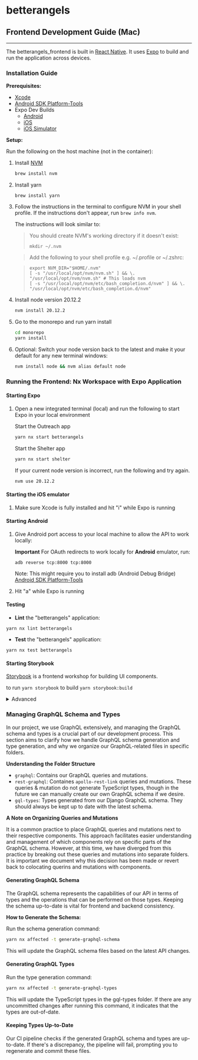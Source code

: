 # betterangels

## Frontend Development Guide (Mac)

<hr>

The betterangels_frontend is built in [React Native](https://reactnative.dev/). It uses [Expo](https://docs.expo.dev/) to build and run the application across devices.

### Installation Guide

**Prerequisites:**

- [Xcode](https://developer.apple.com/xcode/resources/)
- [Android SDK Platform-Tools](https://developer.android.com/studio/releases/platform-tools)
- Expo Dev Builds
  - [Android](https://expo.dev/accounts/better-angels/projects/betterangels/builds/d76c28fb-9433-4f49-a062-6dfb961bc59a)
  - [iOS](https://expo.dev/accounts/better-angels/projects/betterangels/builds/eee2cfba-66d7-4cfe-ad56-4bd7cd69e2cb)
  - [iOS Simulator](https://expo.dev/accounts/better-angels/projects/betterangels/builds/905d580b-59fa-4c50-9372-9469b6305b43)

**Setup:**

Run the following on the host machine (not in the container):

1. Install [NVM](https://github.com/nvm-sh/nvm)

   ```bash
   brew install nvm
   ```

1. Install yarn

   ```
   brew install yarn
   ```

1. Follow the instructions in the terminal to configure NVM in your shell profile. If the instructions don't appear, run `brew info nvm`.

   The instructions will look similar to:

   > You should create NVM's working directory if it doesn't exist:
   >
   > ```
   > mkdir ~/.nvm
   > ```

   > Add the following to your shell profile e.g. ~/.profile or ~/.zshrc:

   > ```
   > export NVM_DIR="$HOME/.nvm"
   > [ -s "/usr/local/opt/nvm/nvm.sh" ] && \. "/usr/local/opt/nvm/nvm.sh" # This loads nvm
   > [ -s "/usr/local/opt/nvm/etc/bash_completion.d/nvm" ] && \. "/usr/local/opt/nvm/etc/bash_completion.d/nvm"
   > ```

1. Install node version 20.12.2

   ```bash
   nvm install 20.12.2
   ```

1. Go to the monorepo and run yarn install

   ```bash
   cd monorepo
   yarn install
   ```

1. Optional: Switch your node version back to the latest and make it your default for any new terminal windows:

   ```bash
   nvm install node && nvm alias default node
   ```

### Running the Frontend: Nx Workspace with Expo Application

#### Starting Expo

1. Open a new integrated terminal (local) and run the following to start Expo in your local environment

   Start the Outreach app

   ```bash
   yarn nx start betterangels
   ```

   Start the Shelter app

   ```bash
   yarn nx start shelter
   ```

   If your current node version is incorrect, run the following and try again.

   ```bash
   nvm use 20.12.2
   ```

#### Starting the iOS emulator

1. Make sure Xcode is fully installed and hit "i" while Expo is running

#### Starting Android

1. Give Android port access to your local machine to allow the API to work locally:

   **Important** For OAuth redirects to work locally for **Android** emulator, run:

   ```
   adb reverse tcp:8000 tcp:8000
   ```

   Note: This might require you to install adb (Android Debug Bridge) [Android SDK Platform-Tools](https://developer.android.com/studio/releases/platform-tools)

1. Hit "a" while Expo is running

#### Testing

- **Lint** the "betterangels" application:

```
yarn nx lint betterangels
```

- **Test** the "betterangels" application:

```
yarn nx test betterangels
```

#### Starting Storybook

[Storybook](https://storybook.js.org/docs) is a frontend workshop for building UI components.

to run `yarn storybook`
to build `yarn storybook:build`

<details>
<summary>Advanced</summary>

- **Build** the "betterangels" application:

```
yarn nx build betterangels
```

</details>

### Managing GraphQL Schema and Types

In our project, we use GraphQL extensively, and managing the GraphQL schema and types is a crucial part of our development process. This section aims to clarify how we handle GraphQL schema generation and type generation, and why we organize our GraphQL-related files in specific folders.

**Understanding the Folder Structure**

- `graphql`: Contains our GraphQL queries and mutations.
- `rest-graphql`: Containes `apollo-rest-link` queries and mutations. These queries & mutation do not generate TypeScript types, though in the future we can manually create our own GraphQL schema if we desire.
- `gql-types`: Types generated from our Django GraphQL schema. They should always be kept up to date with the latest schema.

**A Note on Organizing Queries and Mutations**

It is a common practice to place GraphQL queries and mutations next to their respective components. This approach facilitates easier understanding and management of which components rely on specific parts of the GraphQL schema. However, at this time, we have diverged from this practice by breaking out these queries and mutations into separate folders. It is important we document why this decision has been made or revert back to colocating querins and mutations with components.

#### Generating GraphQL Schema

The GraphQL schema represents the capabilities of our API in terms of types and the operations that can be performed on those types. Keeping the schema up-to-date is vital for frontend and backend consistency.

**How to Generate the Schema:**

Run the schema generation command:

```bash
yarn nx affected -t generate-graphql-schema
```

This will update the GraphQL schema files based on the latest API changes.

#### Generating GraphQL Types

Run the type generation command:

```bash
yarn nx affected -t generate-graphql-types
```

This will update the TypeScript types in the gql-types folder. If there are any uncommitted changes after running this command, it indicates that the types are out-of-date.

#### Keeping Types Up-to-Date

Our CI pipeline checks if the generated GraphQL schema and types are up-to-date. If there's a discrepancy, the pipeline will fail, prompting you to regenerate and commit these files.

<br>
<br>
